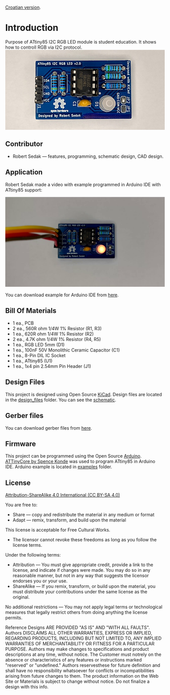 [Croatian version](README_HR-HR.md).

Introduction
============

Purpose of ATtiny85 I2C RGB LED module is student education. It shows how to controll RGB via I2C protocol.
![Shield front](images/attiny85_I2C_RGB_LED_v2.jpg "ATtiny85 I2C RGB LED educational module")


Contributor
------------
- Robert Sedak — features, programming, schematic design, CAD design.


Application
-----------
Robert Sedak made a video with example programmed in Arduino IDE with ATtiny85 support:

[![Shield application](images/default.png)](https://youtu.be/N7xqbd3kL6c "ATtiny85 I2C RGB LED module example")





You can download example for Arduino IDE from [here](firmware/).


Bill Of Materials
-----------------
- 1 ea., PCB
- 2 ea., 560R ohm 1/4W 1% Resistor (R1, R3)
- 1 ea., 620R ohm 1/4W 1% Resistor (R2)
- 2 ea., 4.7K ohm 1/4W 1% Resistor (R4, R5)
- 1 ea., RGB LED 5mm (D1)
- 1 ea., 100nF 50V Monolithic Ceramic Capacitor (C1)
- 1 ea., 8-Pin DIL IC Socket
- 1 ea., ATtiny85 (U1)
- 1 ea., 1x4 pin 2.54mm Pin Header (J1)

Design Files
------------
This project is designed using Open Source [KiCad](http://kicad.org/). Design files are located in the [design_files](design_files/) folder.  You can see the [schematic](images/attiny85_I2C_RGB_LED_v2_schematic.png).


Gerber files
------------
You can download gerber files from [here](gerber/attiny85_I2C_RGB_LED_v2.zip).



Firmware
--------
This project can be programmed using the Open Source [Arduino](https://www.arduino.cc/).
[ATTinyCore by Spence Konde](https://github.com/SpenceKonde/ATTinyCore) was used to program ATtiny85 in Arduino IDE.
Arduino example is located in [examples](firmware/) folder.


License
-------
[Attribution-ShareAlike 4.0 International (CC BY-SA 4.0)](https://creativecommons.org/licenses/by-sa/4.0/)

You are free to:
- Share — copy and redistribute the material in any medium or format
- Adapt — remix, transform, and build upon the material

This license is acceptable for Free Cultural Works.
- The licensor cannot revoke these freedoms as long as you follow the license terms.

Under the following terms:
- Attribution — You must give appropriate credit, provide a link to the license, and indicate if changes were made. You may do so in any reasonable manner, but not in any way that suggests the licensor endorses you or your use.
- ShareAlike — If you remix, transform, or build upon the material, you must distribute your contributions under the same license as the original.

No additional restrictions — You may not apply legal terms or technological measures that legally restrict others from doing anything the license permits.

Reference Designs ARE PROVIDED "AS IS" AND "WITH ALL FAULTS". Authors DISCLAIMS ALL OTHER WARRANTIES, EXPRESS OR IMPLIED, REGARDING PRODUCTS, INCLUDING BUT NOT LIMITED TO, ANY IMPLIED WARRANTIES OF MERCHANTABILITY OR FITNESS FOR A PARTICULAR PURPOSE.
Authors may make changes to specifications and product descriptions at any time, without notice. The Customer must notrely on the absence or characteristics of any features or instructions marked "reserved" or "undefined."
Authors reservesthese for future definition and shall have no responsibility whatsoever for conflicts or incompatibilities arising from future changes to them. The product information on the Web Site or Materials is subject to change without notice. Do not finalize a design with this info.


